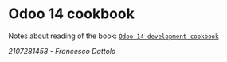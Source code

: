 # Odoo 14 cookbook
Notes about reading of the book: [`Odoo 14 development cookbook`](https://www.amazon.it/Odoo-Development-Cookbook-customize-efficient-ebook/dp/B08KWL9QK3)

*2107281458 - Francesco Dattolo*
